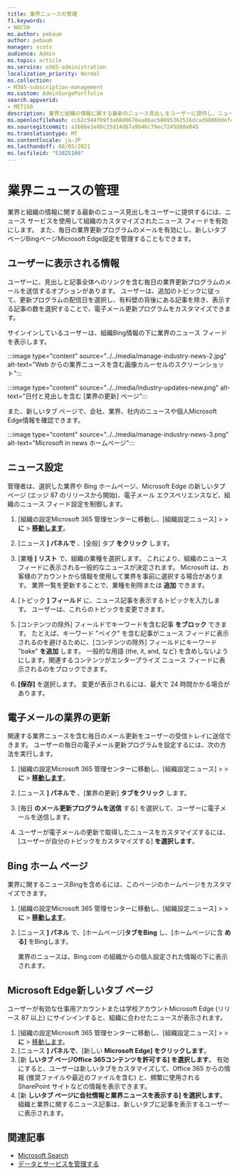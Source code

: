 ```yaml
---
title: 業界ニュースの管理
f1.keywords:
- NOCSH
ms.author: pebaum
author: pebaum
manager: scotv
audience: Admin
ms.topic: article
ms.service: o365-administration
localization_priority: Normal
ms.collection:
- M365-subscription-management
ms.custom: AdminSurgePortfolio
search.appverid:
- MET150
description: 業界と組織の情報に関する最新のニュース見出しをユーザーに提供し、ニュース サービスを使用して組織のカスタマイズされたニュース フィードを有効にします。
ms.openlocfilehash: ccb2c944fb9f3a68d0670aa86acb0095362516dcad98069defe2aba1ec97dc97
ms.sourcegitcommit: a1b66e1e80c25d14d67a9b46c79ec7245d88e045
ms.translationtype: MT
ms.contentlocale: ja-JP
ms.lasthandoff: 08/05/2021
ms.locfileid: "53825166"
---
```

# <a name="manage-industry-news"></a>業界ニュースの管理

業界と組織の情報に関する最新のニュース見出しをユーザーに提供するには、ニュース サービスを使用して組織のカスタマイズされたニュース フィードを有効にします。 また、毎日の業界更新プログラムのメールを有効にし、新しいタブ ページBingページMicrosoft Edge設定を管理することもできます。 

## <a name="what-your-users-will-see"></a>ユーザーに表示される情報

ユーザーに、見出しと記事全体へのリンクを含む毎日の業界更新プログラムのメールを送信するオプションがあります。 ユーザーは、追加のトピックに従って、更新プログラムの配信日を選択し、有料壁の背後にある記事を除き、表示する記事の数を選択することで、電子メール更新プログラムをカスタマイズできます。 
 
サインインしているユーザーは、組織Bing情報の下に業界のニュース フィードを表示します。 
 
:::image type="content" source="../../media/manage-industry-news-2.jpg" alt-text="Web からの業界ニュースを含む画像カルーセルのスクリーンショット":::

:::image type="content" source="../../media/industry-updates-new.png" alt-text="日付と見出しを含む [業界の更新] ページ":::

また、新しいタブ ページで、会社、業界、社内のニュースや個人Microsoft Edge情報を確認できます。 

:::image type="content" source="../../media/manage-industry-news-3.png" alt-text="Microsoft in news ホームページ":::

## <a name="news-settings"></a>ニュース設定

管理者は、選択した業界や Bing ホームページ、Microsoft Edge の新しいタブ ページ (エッジ 87 のリリースから開始)、電子メール エクスペリエンスなど、組織のニュース フィード設定を制御します。 

1. [組織の設定Microsoft 365 管理センターに移動し、[組織設定ニュース]  >    >  **に**  >  [**移動します**](https://admin.microsoft.com/adminportal/home?#/Settings/Services/:/Settings/L1/BingNews)。 

1. [ニュース **] パネルで** 、[全般] タブ **をクリック** します。

1. [業種 **] リスト** で、組織の業種を選択します。 これにより、組織のニュース フィードに表示される一般的なニュースが決定されます。 Microsoft は、お客様のアカウントから情報を使用して業界を事前に選択する場合があります。 業界一覧を更新することで、業種を削除または **追加** できます。 

1. [トピック **] フィールド** に、ニュース記事を表示するトピックを入力します。 ユーザーは、これらのトピックを変更できます。 

1. [コンテンツの除外] フィールドでキーワードを含む記事 **をブロック** できます。 たとえば、キーワード "ベイク" を含む記事がニュース フィードに表示されるのを避けるために、[コンテンツの除外] フィールドにキーワード "bake" **を追加** します。 一般的な用語 (the, it, and, など) を含めしないようにします。関連するコンテンツがエンタープライズ ニュース フィードに表示されるのをブロックできます。 

1. **[保存]** を選択します。 変更が表示されるには、最大で 24 時間かかる場合があります。 

## <a name="industry-updates-in-email"></a>電子メールの業界の更新 

関連する業界ニュースを含む毎日のメール更新をユーザーの受信トレイに送信できます。 ユーザーの毎日の電子メール更新プログラムを設定するには、次の方法を実行します。 

1. [組織の設定Microsoft 365 管理センターに移動し、[組織設定ニュース]  >    >  **に**  >  [**移動します**](https://admin.microsoft.com/adminportal/home?#/Settings/Services/:/Settings/L1/BingNews)。 

1. [ニュース **] パネルで** 、[業界の更新] **タブをクリック** します。 

1. [毎日 **のメール更新プログラムを送信** する] を選択して、ユーザーに電子メールを送信します。 

1. ユーザーが電子メールの更新で取得したニュースをカスタマイズするには、[ユーザーが自分のトピックをカスタマイズする] **を選択します**。 

## <a name="bing-homepage"></a>Bing ホーム ページ

業界に関するニュースBingを含めるには、このページのホームページをカスタマイズできます。 

1. [組織の設定Microsoft 365 管理センターに移動し、[組織設定ニュース]  >    >  **に**  >  [**移動します**](https://admin.microsoft.com/adminportal/home?#/Settings/Services/:/Settings/L1/BingNews)。 

1. [ニュース **] パネル** で、[ホームページ]**タブをBing** し、[ホームページに含 **める]** をBingします。 

    業界のニュースは、Bing.com の組織からの個人設定された情報の下に表示されます。 

## <a name="microsoft-edge-new-tab-page"></a>Microsoft Edge新しいタブ ページ 
ユーザーが有効な仕事用アカウントまたは学校アカウントMicrosoft Edge (リリース 87 以上) にサインインすると、組織に合わせたニュースが表示されます。

1. [組織の設定Microsoft 365 管理センターに移動し、[組織設定ニュース]  >    >  **に**  >  [移動します](https://admin.microsoft.com/adminportal/home?#/Settings/Services/:/Settings/L1/BingNews)。
2. [ニュース **] パネルで**、[新しい **Microsoft Edge] をクリックします**。
3. [新 **しいタブ ページOffice 365コンテンツを許可する] を選択します**。 有効にすると、ユーザーは新しいタブをカスタマイズして、Office 365 からの情報 (推奨ファイルや最近のファイルを含む) と、頻繁に使用される SharePoint サイトなどの情報を表示できます。
4. [新 **しいタブ ページに会社情報と業界ニュースを表示する] を選択します**。 組織と業界に関するニュース記事は、新しいタブに記事を表示するユーザーに表示されます。

## <a name="related-articles"></a>関連記事

- 
  [Microsoft Search](/microsoftsearch/)
- [データとサービスを管理する](./index.yml)